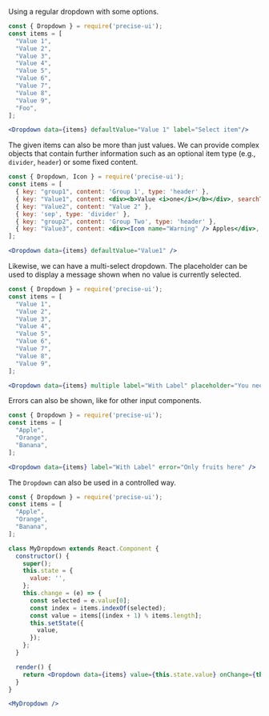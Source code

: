 Using a regular dropdown with some options.

```jsx
const { Dropdown } = require('precise-ui');
const items = [
  "Value 1",
  "Value 2",
  "Value 3",
  "Value 4",
  "Value 5",
  "Value 6",
  "Value 7",
  "Value 8",
  "Value 9",
  "Foo",
];

<Dropdown data={items} defaultValue="Value 1" label="Select item"/>
```

The given items can also be more than just values. We can provide complex objects that contain further information such as an optional item type (e.g., `divider`, `header`) or some fixed content.

```jsx
const { Dropdown, Icon } = require('precise-ui');
const items = [
  { key: "group1", content: 'Group 1', type: 'header' },
  { key: "Value1", content: <div><b>Value <i>one</i></b></div>, searchText: 'Value one' },
  { key: "Value2", content: "Value 2" },
  { key: 'sep', type: 'divider' },
  { key: "group2", content: 'Group Two', type: 'header' },
  { key: "Value3", content: <div><Icon name="Warning" /> Apples</div>, searchText: 'Apple' },
];

<Dropdown data={items} defaultValue="Value1" />
```

Likewise, we can have a multi-select dropdown. The placeholder can be used to display a message shown when no value is currently selected.

```jsx
const { Dropdown } = require('precise-ui');
const items = [
  "Value 1",
  "Value 2",
  "Value 3",
  "Value 4",
  "Value 5",
  "Value 6",
  "Value 7",
  "Value 8",
  "Value 9",
];

<Dropdown data={items} multiple label="With Label" placeholder="You need to select a value" />
```

Errors can also be shown, like for other input components.

```jsx
const { Dropdown } = require('precise-ui');
const items = [
  "Apple",
  "Orange",
  "Banana",
];

<Dropdown data={items} label="With Label" error="Only fruits here" />
```

The `Dropdown` can also be used in a controlled way.

```jsx
const { Dropdown } = require('precise-ui');
const items = [
  "Apple",
  "Orange",
  "Banana",
];

class MyDropdown extends React.Component {
  constructor() {
    super();
    this.state = {
      value: '',
    };
    this.change = (e) => {
      const selected = e.value[0];
      const index = items.indexOf(selected);
      const value = items[(index + 1) % items.length];
      this.setState({
        value,
      });
    };
  }

  render() {
    return <Dropdown data={items} value={this.state.value} onChange={this.change} />;
  }
}

<MyDropdown />
```
